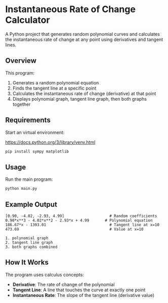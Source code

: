 # Instantaneous Rate of Change Calculator

A Python project that generates random polynomial curves and calculates the instantaneous rate of change at any point using derivatives and tangent lines.

## Overview

This program:
1. Generates a random polynomial equation
2. Finds the tangent line at a specific point
3. Calculates the instantaneous rate of change (derivative) at that point
4. Displays polynomial graph, tangent line graph, then both graphs together

## Requirements

Start an virtual environment:

https://docs.python.org/3/library/venv.html

```bash
pip install sympy matplotlib
```

## Usage

Run the main program:
```bash
python main.py
```

## Example Output

```
[0.90, -4.02, -2.93, 4.99]                    # Random coefficients
0.90*x**3 - 4.02*x**2 - 2.93*x + 4.99       # Polynomial equation
186.67*x - 1393.01                            # Tangent line at x=10
473.69                                        # Value at x=10

1. polynomial graph
2. tangent line graph
3. both graphs combined
```

## How It Works

The program uses calculus concepts:
- **Derivative**: The rate of change of the polynomial
- **Tangent Line**: A line that touches the curve at exactly one point
- **Instantaneous Rate**: The slope of the tangent line (derivative value)